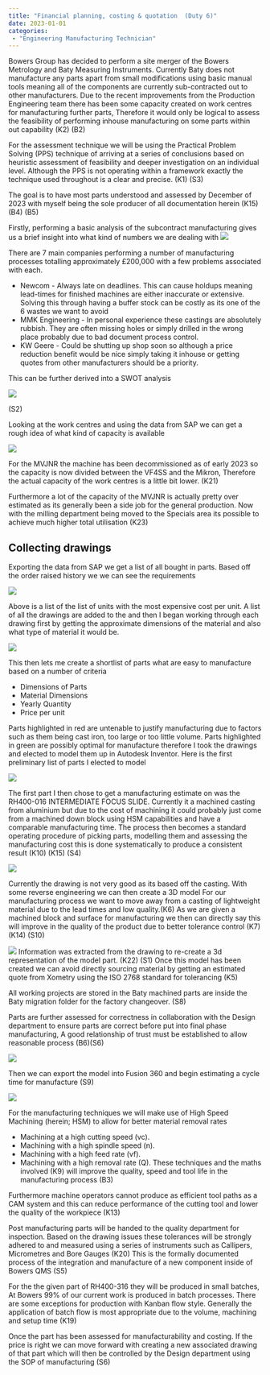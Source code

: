 ```yaml
---
title: "Financial planning, costing & quotation  (Duty 6)"
date: 2023-01-01
categories:
 - "Engineering Manufacturing Technician"
---
```


Bowers Group has decided to perform a site merger of the Bowers Metrology and Baty Measuring Instruments. Currently Baty does not manufacture any parts apart from small modifications using basic manual tools meaning all of the components are currently sub-contracted out to other manufacturers. Due to the recent improvements from the Production Engineering team there has been some capacity created on work centres for manufacturing further parts, Therefore it would only be logical to assess the feasibility of performing inhouse manufacturing on some parts within out capability  (K2) (B2)

For the assessment technique we will be using the Practical Problem Solving (PPS) technique of arriving at a series of conclusions based on heuristic assessment of feasibility and deeper investigation on an individual level. Although the PPS is not operating within a framework exactly the technique used throughout is a clear and precise. (K1) (S3)

The goal is to have most parts understood and assessed by December of 2023 with myself being the sole producer of all documentation herein (K15) (B4) (B5)

Firstly, performing a basic analysis of the subcontract manufacturing gives us a brief insight into what kind of numbers we are dealing with
![](https://i.imgur.com/h0CFWwo.png)

There are 7 main companies performing a number of manufacturing processes totalling approximately £200,000 with a few problems associated with each.
- Newcom - Always late on deadlines. This can cause holdups meaning lead-times for finished machines are either inaccurate or extensive. Solving this through having a buffer stock can be costly as its one of the 6 wastes we want to avoid
- MMK Engineering - In personal experience these castings are absolutely rubbish. They are often missing holes or simply drilled in the wrong place probably due to bad document process control.
- KW Geere - Could be shutting up shop soon so although a price reduction benefit would be nice simply taking it inhouse or getting quotes from other manufacturers should be a priority.


This can be further derived into a SWOT analysis

![](https://i.imgur.com/NFtrljm.png)

(S2)



Looking at the work centres and using the data from SAP we can get a rough idea of what kind of capacity is available 

![](https://i.imgur.com/xPReyFt.png)

For the MVJNR the machine has been decommissioned as of early 2023 so the capacity is now divided between the VF4SS and the Mikron, Therefore the actual capacity of the work centres is a little bit lower. (K21) 

Furthermore a lot of the capacity of the MVJNR is actually pretty over estimated as its generally been a side job for the general production. Now with the milling department being moved to the Specials area its possible to achieve much higher total utilisation (K23)

## Collecting drawings
Exporting the data from SAP we get a list of all bought in parts. Based off the order raised history we we can see the requirements 

![](https://i.imgur.com/XmTIivk.png)

Above is a list of the list of units with the most expensive cost per unit. A list of all the drawings are added to the and then I began working through each drawing first by getting the approximate dimensions of the material and also what type of material it would be.

![](https://i.imgur.com/AyqK9Zj.png)

This then lets me create a shortlist of parts what are easy to manufacture based on a number of criteria
- Dimensions of Parts
- Material Dimensions
- Yearly Quantity
- Price per unit

Parts highlighted in red are untenable to justify manufacturing due to factors such as them being cast iron, too large or too little volume. 
Parts highlighted in green are possibly optimal for manufacture therefore I took the drawings and elected to model them up in Autodesk Inventor. Here is the first preliminary list of parts I elected to model 

![](https://i.imgur.com/y8hUv2U.png)

The first part I then chose to get a manufacturing estimate on was the RH400-016 INTERMEDIATE FOCUS SLIDE. Currently it a machined casting from aluminium but due to the cost of machining it could probably just come from a machined down block using HSM capabilities and have a comparable manufacturing time.
The process then becomes a standard operating procedure of picking parts, modelling them and assessing the manufacturing cost this is done systematically to produce a consistent result (K10) (K15) (S4)

![](https://i.imgur.com/dY3Kk7l.png)

Currently the drawing is not very good as its based off the casting. With some reverse engineering we can then create a 3D model 
For our manufacturing process we want to move away from a casting of lightweight material due to the lead times and low quality.(K6)
As we are given a machined block and surface for manufacturing we then can directly say this will improve in the quality of the product due to better tolerance control (K7) (K14) (S10)

![](https://i.imgur.com/EM2sHyd.png)
Information was extracted from the drawing to re-create a 3d representation of the model part. (K22) (S1)
Once this model has been created we can avoid directly sourcing material by getting an estimated quote from Xometry using the ISO 2768 standard for tolerancing (K5)

All working projects are stored in the Baty machined parts are inside the Baty migration folder for the factory changeover. (S8)

Parts are further assessed for correctness in collaboration with the Design department to ensure parts are correct before put into final phase manufacturing, A good relationship of trust must be established to allow reasonable process (B6)(S6)


![](https://i.imgur.com/H6WUPHi.png)

Then we can export the model into Fusion 360 and begin estimating a cycle time for manufacture (S9)

![](https://i.imgur.com/52GfnVm.png)

For the manufacturing techniques we will make use of High Speed Machining (herein; HSM) to allow for better material removal rates
- Machining at a high cutting speed (vc).
- Machining with a high spindle speed (n).
- Machining with a high feed rate (vf).
- Machining with a high removal rate (Q).
These techniques and the maths involved (K9) will improve the quality, speed and tool life in the manufacturing process (B3)

Furthermore machine operators cannot produce as efficient tool paths as a CAM system and this can reduce performance of the cutting tool and lower the quality of the workpiece (K13)

Post manufacturing parts will be handed to the quality department for inspection. Based on the drawing issues these tolerances will be strongly adhered to and measured using a series of instruments such as Callipers,  Micrometres and Bore Gauges (K20) This is the formally documented process of the integration and manufacture of a new component inside of Bowers QMS (S5)

For the the given part of RH400-316 they will be produced in small batches, At Bowers 99% of our current work is produced in batch processes. There are some exceptions for production with Kanban flow style. 
Generally the application of batch flow is most appropriate due to the volume, machining and setup time (K19)


Once the part has been assessed for manufacturability and costing. If the price is right we can move forward with creating a new associated drawing of that part which will then be controlled by the Design department using the SOP of manufacturing (S6)

